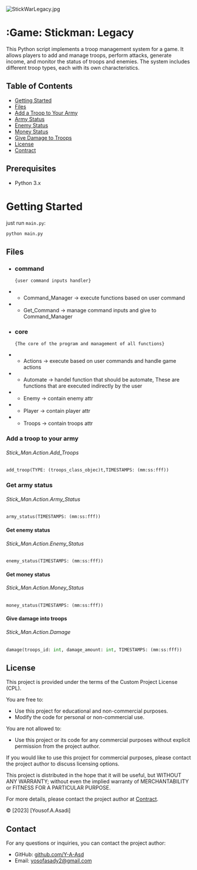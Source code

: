 ![StickWarLegacy.jpg](https://quera.org/qbox/view/WKDZpqX2GO/StickWarLegacy.jpg)

# :Game: Stickman: Legacy 

This Python script implements a troop management system for a game. It allows players to add and manage troops, perform attacks, generate income, and monitor the status of troops and enemies. The system includes different troop types, each with its own characteristics.
## Table of Contents

- [Getting Started](#getting-started)
- [Files](#files)
- [Add a Troop to Your Army](#add-a-troop-to-your-army)
- [Army Status](#get-army-status)
- [Enemy Status](#get-enemy-status)
- [Money Status](#Get-money-status)
- [Give Damage to Troops](#give-damage-into-troops)
- [License](#license)
- [Contract](#contact)

## Prerequisites

- Python 3.x

# Getting Started
just run `main.py`:
```bash
python main.py
```


## Files
- ### command
      {user command inputs handler}
- - Command_Manager  -> execute functions based on user command
- - Get_Command      -> manage command inputs and give to Command_Manager
- ### core
      {The core of the program and management of all functions}
- - Actions          -> execute based on user commands and handle game actions
- - Automate         -> handel function that should be automate, These are functions that are executed indirectly by the user
- - Enemy            -> contain enemy attr
- - Player           -> contain player attr
- - Troops           -> contain troops attr

### Add a troop to your army
###### Stick_Man.Action.Add_Troops
   ```python
   add_troop(TYPE: (troops_class_objec)t,TIMESTAMPS: (mm:ss:fff))
```

### Get army status
###### Stick_Man.Action.Army_Status
   ```python
   army_status(TIMESTAMPS: (mm:ss:fff))
```

#### Get enemy status
###### Stick_Man.Action.Enemy_Status
   ```python
   enemy_status(TIMESTAMPS: (mm:ss:fff))
```

#### Get money status
###### Stick_Man.Action.Money_Status
   ```python
   money_status(TIMESTAMPS: (mm:ss:fff))
```
#### Give damage into troops
###### Stick_Man.Action.Damage
   ```python
   damage(troops_id: int, damage_amount: int, TIMESTAMPS: (mm:ss:fff))
```


## License

This project is provided under the terms of the Custom Project License (CPL).

You are free to:
- Use this project for educational and non-commercial purposes.
- Modify the code for personal or non-commercial use.

You are not allowed to:
- Use this project or its code for any commercial purposes without explicit permission from the project author.

If you would like to use this project for commercial purposes, please contact the project author to discuss licensing options.

This project is distributed in the hope that it will be useful, but WITHOUT ANY WARRANTY; without even the implied warranty of MERCHANTABILITY or FITNESS FOR A PARTICULAR PURPOSE.

For more details, please contact the project author at [Contract](#contact).

© [2023] [Yousof.A.Asadi]
## Contact

For any questions or inquiries, you can contact the project author:

- GitHub: [github.com/Y-A-Asd](https://github.com/Y-A-Asd/)
- Email: yosofasady2@gmail.com